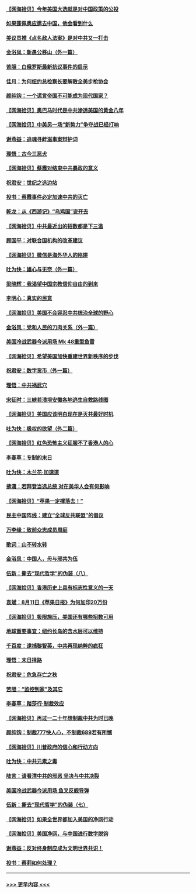 #### [【网海拾贝】今年美国大选就是对中国政策的公投](../pages/nsc993/n12350973.md?t=08240551) 
#### [如果蓬佩奥应邀去中国，他会看到什么](../pages/nsc993/n12350945.md?t=08240551) 
#### [美议员推《点名敌人法案》是对中共又一打击](../pages/nsc993/n12350765.md?t=08240551) 
#### [金浴凤：新愚公移山（外一篇）](../pages/nsc993/n12350253.md?t=08240551) 
#### [苦胆：白俄罗斯最新抗议事件的启示](../pages/nsc993/n12349989.md?t=08240551) 
#### [佳月：为何纽约总检察长要解散全美步枪协会](../pages/nsc993/n12349939.md?t=08240551) 
#### [颜纯钩：一个谎言帝国不可能成为现代国家？](../pages/nsc993/n12349898.md?t=08240551) 
#### [【网海拾贝】奥巴马时代是中共渗透美国的黄金八年](../pages/nsc993/n12349284.md?t=08240551) 
#### [【网海拾贝】中美另一场“新势力”争夺战已经打响](../pages/nsc993/n12346998.md?t=08240551) 
#### [谢燕益：追魂寻衅滋事案辩护词](../pages/nsc993/n12346892.md?t=08240551) 
#### [理悟：古今三恶犬](../pages/nsc993/n12345190.md?t=08240551) 
#### [【网海拾贝】蔡霞对结束中共暴政的意义](../pages/nsc993/n12344263.md?t=08240551) 
#### [祝君安：世纪之选边站](../pages/nsc993/n12342382.md?t=08240551) 
#### [投书：蔡霞事件必定加速中共的灭亡](../pages/nsc993/n12341881.md?t=08240551) 
#### [乾龙：从《西游记》“乌鸡国”说开去](../pages/nsc993/n12341690.md?t=08240551) 
#### [【网海拾贝】中共最近出的招数都是下三滥](../pages/nsc993/n12341593.md?t=08240551) 
#### [顾国平：对联合国机构的改革建议](../pages/nsc993/n12339928.md?t=08240551) 
#### [【网海拾贝】微信是海外华人的陷阱](../pages/nsc993/n12338868.md?t=08240551) 
#### [吐为快：雄心与无奈（外一篇）](../pages/nsc993/n12338132.md?t=08240551) 
#### [梁晓辉：我渴望中国宗教信仰自由的到来](../pages/nsc993/n12336657.md?t=08240551) 
#### [李明心：真实的民意](../pages/nsc993/n12336089.md?t=08240551) 
#### [【网海拾贝】美国不会容忍中共统治全球的野心](../pages/nsc993/n12336063.md?t=08240551) 
#### [金浴凤：党和人民的刀肉关系（外一篇）](../pages/nsc993/n12335834.md?t=08240551) 
#### [美国冷战武器今派用场 Mk 48重型鱼雷](../pages/nsc993/n12335354.md?t=08240551) 
#### [【网海拾贝】希望美国加快重建世界新秩序的步伐](../pages/nsc993/n12334224.md?t=08240551) 
#### [祝君安：数字货币（外一篇）](../pages/nsc993/n12334186.md?t=08240551) 
#### [理悟：中共祸武穴](../pages/nsc993/n12333962.md?t=08240551) 
#### [宋征时：三峡若溃坝安徽各地逃生自救路线图](../pages/nsc993/n12332450.md?t=08240551) 
#### [【网海拾贝】美国应该明白现在是灭共最好时机](../pages/nsc993/n12332313.md?t=08240551) 
#### [吐为快：极权的欲望（外二篇）](../pages/nsc993/n12332089.md?t=08240551) 
#### [【网海拾贝】红色恐怖主义征服不了香港人的心](../pages/nsc993/n12329296.md?t=08240551) 
#### [李春草：专制的末日](../pages/nsc993/n12329079.md?t=08240551) 
#### [吐为快：木兰花‧加速道](../pages/nsc993/n12327366.md?t=08240551) 
#### [拂潇：若拜登当选总统 对在美华人会有何影响](../pages/nsc993/n12295996.md?t=08240551) 
#### [【网海拾贝】“苹果一定撑落去！”](../pages/nsc993/n12326784.md?t=08240551) 
#### [民主中国阵线：建立“全球反共联盟”的倡议](../pages/nsc993/n12324177.md?t=08240551) 
#### [万李缘：致前众志成员周庭](../pages/nsc993/n12324635.md?t=08240551) 
#### [歌词：山不转水转](../pages/nsc993/n12324599.md?t=08240551) 
#### [金浴凤：中国人，毋与邪共为伍](../pages/nsc993/n12324257.md?t=08240551) 
#### [伍新：撕去“现代哲学”的伪装（八）](../pages/nsc993/n12324188.md?t=08240551) 
#### [【网海拾贝】香港历史上具有标志性意义的一天](../pages/nsc993/n12324021.md?t=08240551) 
#### [袁斌：8月11日《苹果日报》为何加印20万份](../pages/nsc993/n12323955.md?t=08240551) 
#### [【网海拾贝】极限施压，美国还有哪些招数可用](../pages/nsc993/n12322512.md?t=08240551) 
#### [地球重要事宜：纽约长岛的含水层可以维持](../pages/nsc993/n12321844.md?t=08240551) 
#### [千百度：逮捕黎智英，中共再现纳粹的疯狂](../pages/nsc993/n12321777.md?t=08240551) 
#### [理悟：末日择路](../pages/nsc993/n12320812.md?t=08240551) 
#### [祝君安：危急存亡之秋](../pages/nsc993/n12320795.md?t=08240551) 
#### [苦胆：“监控到家”及其它](../pages/nsc993/n12320751.md?t=08240551) 
#### [李春草：踏莎行·制裁效应](../pages/nsc993/n12318290.md?t=08240551) 
#### [【网海拾贝】再过一二十年想制裁中共为时已晚](../pages/nsc993/n12318195.md?t=08240551) 
#### [颜纯钩：制裁777快人心，不制裁689若有所憾](../pages/nsc993/n12316912.md?t=08240551) 
#### [【网海拾贝】川普政府的信心和行动方向](../pages/nsc993/n12316673.md?t=08240551) 
#### [吐为快：中共元素之毒](../pages/nsc993/n12316547.md?t=08240551) 
#### [陆言：请看清中共的邪恶 坚决与中共决裂](../pages/nsc993/n12315784.md?t=08240551) 
#### [美国冷战武器今派用场 鱼叉反舰导弹](../pages/nsc993/n12316258.md?t=08240551) 
#### [伍新：撕去“现代哲学”的伪装（七）](../pages/nsc993/n12315846.md?t=08240551) 
#### [【网海拾贝】如果全世界都加入美国的净网行动](../pages/nsc993/n12315588.md?t=08240551) 
#### [【网海拾贝】美国净网，与中国进行数字脱钩](../pages/nsc993/n12312813.md?t=08240551) 
#### [谢燕益：反对终身制应成为文明世界共识！](../pages/nsc993/n12310465.md?t=08240551) 
#### [投书：蔡莉如何处理？](../pages/nsc993/n12310224.md?t=08240551) 

----
#### [ >>> 更早内容 <<< ](../indexes/nsc993-earlier.md)
